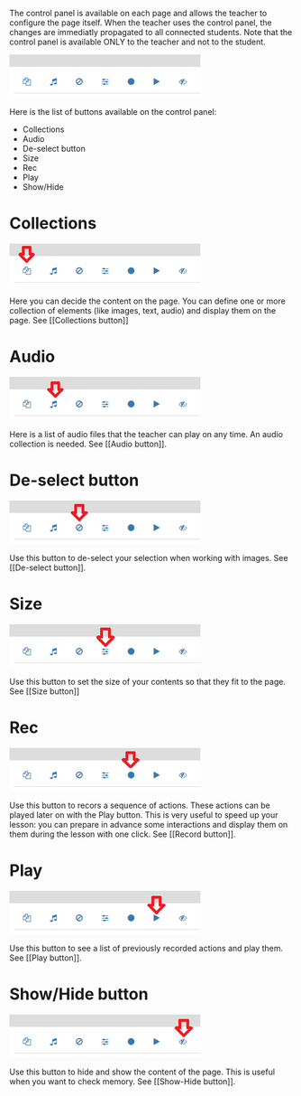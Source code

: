 The control panel is available on each page and allows the teacher to configure the page itself. When the teacher uses the control panel, the changes are immediatly propagated to all connected students. Note that the control panel is available ONLY to the teacher and not to the student.

![Control panel](/wiki/images/controlpanel.png)

Here is the list of buttons available on the control panel:
* Collections
* Audio
* De-select button
* Size
* Rec
* Play
* Show/Hide

# Collections

![Collections](/wiki/images/cp-collections.png)

Here you can decide the content on the page. You can define one or more collection of elements (like images, text, audio) and display them on the page. See [[Collections button]]

# Audio

![Audio](/wiki/images/cp-audio.png)

Here is a list of audio files that the teacher can play on any time. An audio collection is needed. See [[Audio button]].

# De-select button

![De-select](/wiki/images/cp-deselect.png)

Use this button to de-select your selection when working with images. See [[De-select button]].

# Size

![Size](/wiki/images/cp-size.png)

Use this button to set the size of your contents so that they fit to the page. See [[Size button]]

# Rec

![Rec](/wiki/images/cp-rec.png)

Use this button to recors a sequence of actions. These actions can be played later on with the Play button. This is very useful to speed up your lesson: you can prepare in advance some interactions and display them on them during the lesson with one click. See [[Record button]].

# Play

![Play](/wiki/images/cp-play.png)

Use this button to see a list of previously recorded actions and play them. See [[Play button]].

# Show/Hide button

![Show-Hide](/wiki/images/cp-hide.png)

Use this button to hide and show the content of the page. This is useful when you want to check memory. See [[Show-Hide button]].